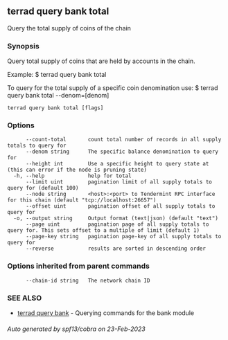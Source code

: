 ## terrad query bank total

Query the total supply of coins of the chain

### Synopsis

Query total supply of coins that are held by accounts in the chain.

Example:
  $ terrad query bank total

To query for the total supply of a specific coin denomination use:
  $ terrad query bank total --denom=[denom]

```
terrad query bank total [flags]
```

### Options

```
      --count-total       count total number of records in all supply totals to query for
      --denom string      The specific balance denomination to query for
      --height int        Use a specific height to query state at (this can error if the node is pruning state)
  -h, --help              help for total
      --limit uint        pagination limit of all supply totals to query for (default 100)
      --node string       <host>:<port> to Tendermint RPC interface for this chain (default "tcp://localhost:26657")
      --offset uint       pagination offset of all supply totals to query for
  -o, --output string     Output format (text|json) (default "text")
      --page uint         pagination page of all supply totals to query for. This sets offset to a multiple of limit (default 1)
      --page-key string   pagination page-key of all supply totals to query for
      --reverse           results are sorted in descending order
```

### Options inherited from parent commands

```
      --chain-id string   The network chain ID
```

### SEE ALSO

* [terrad query bank](terrad_query_bank.md)	 - Querying commands for the bank module

###### Auto generated by spf13/cobra on 23-Feb-2023
